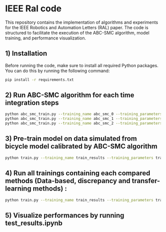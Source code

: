 # IEEE Ral code

This repository contains the implementation of algorithms and experiments for the IEEE Robotics and Automation Letters (RAL) paper. The code is structured to facilitate the execution of the ABC-SMC algorithm, model training, and performance visualization.

## 1) Installation

Before running the code, make sure to install all required Python packages. You can do this by running the following command:

```bash
pip install -r requirements.txt
```

## 2) Run ABC-SMC algorithm for each time integration steps

```bash
python abc_smc_train.py --training_name abc_smc_0 --training_parameters abc_smc_parameters_0
python abc_smc_train.py --training_name abc_smc_1 --training_parameters abc_smc_parameters_1
python abc_smc_train.py --training_name abc_smc_2 --training_parameters abc_smc_parameters_2
```

## 3) Pre-train model on data simulated from bicycle model calibrated by ABC-SMC algorithm

```bash
python train.py --training_name train_results --training_parameters training_parameters --start_index 0 --end_index 45
```

## 4) Run all trainings containing each compared methods (Data-based, discrepancy and transfer-learning methods) :

```bash
python train.py --training_name train_results --training_parameters training_parameters --start_index 45 --end_index 450
```

## 5) Visualize performances by running test_results.ipynb